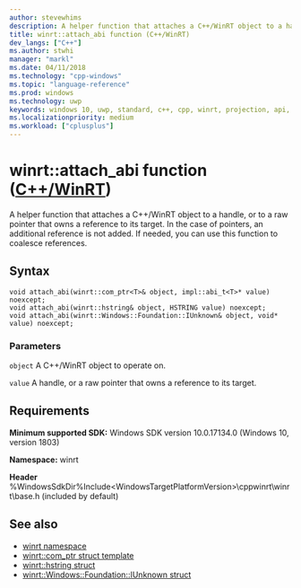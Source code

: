 ```yaml
---
author: stevewhims
description: A helper function that attaches a C++/WinRT object to a handle, or to a raw pointer that owns a reference to its target.
title: winrt::attach_abi function (C++/WinRT)
dev_langs: ["C++"]
ms.author: stwhi
manager: "markl"
ms.date: 04/11/2018
ms.technology: "cpp-windows"
ms.topic: "language-reference"
ms.prod: windows
ms.technology: uwp
keywords: windows 10, uwp, standard, c++, cpp, winrt, projection, api, reference, attach_abi
ms.localizationpriority: medium
ms.workload: ["cplusplus"]
---
```


# winrt::attach_abi function ([C++/WinRT](/windows/uwp/cpp-and-winrt-apis/intro-to-using-cpp-with-winrt))
A helper function that attaches a C++/WinRT object to a handle, or to a raw pointer that owns a reference to its target. In the case of pointers, an additional reference is not added. If needed, you can use this function to coalesce references.

## Syntax
```cppwinrt
void attach_abi(winrt::com_ptr<T>& object, impl::abi_t<T>* value) noexcept;
void attach_abi(winrt::hstring& object, HSTRING value) noexcept;
void attach_abi(winrt::Windows::Foundation::IUnknown& object, void* value) noexcept;
```

### Parameters
`object`
A C++/WinRT object to operate on.

`value`
A handle, or a raw pointer that owns a reference to its target.

## Requirements
**Minimum supported SDK:** Windows SDK version 10.0.17134.0 (Windows 10, version 1803)

**Namespace:** winrt

**Header** %WindowsSdkDir%Include\<WindowsTargetPlatformVersion>\cppwinrt\winrt\base.h (included by default)

## See also 
* [winrt namespace](winrt.md)
* [winrt::com_ptr struct template](com-ptr.md)
* [winrt::hstring struct](hstring.md)
* [winrt::Windows::Foundation::IUnknown struct](windows-foundation-iunknown.md)

